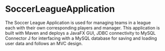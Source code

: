 # SoccerLeagueApplication
The Soccer League Application is used for managing teams in a league each with their own corresponding players and manager. This application is built with Maven and deploys a JavaFX GUI, JDBC connectivity to MySQL Connector J for interfacing with a MySQL database for saving and loading user data and follows an MVC design. 

